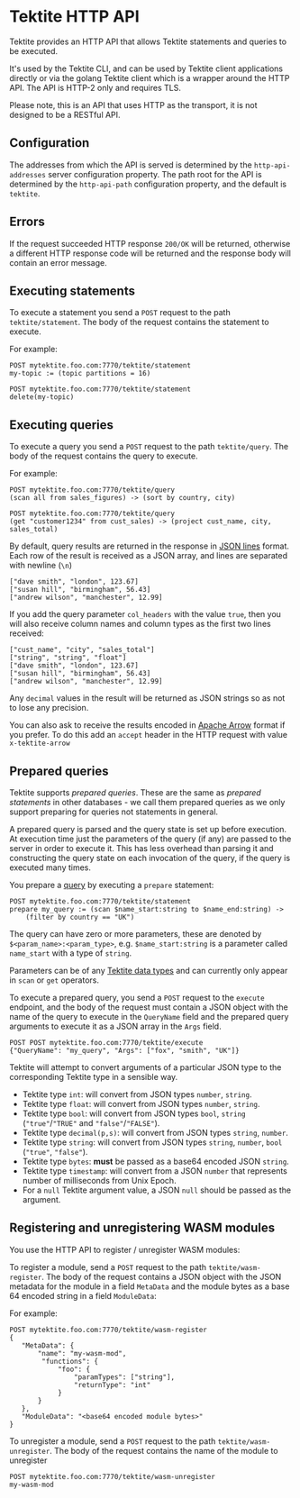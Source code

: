 # Tektite HTTP API

Tektite provides an HTTP API that allows Tektite statements and queries to be executed.

It's used by the Tektite CLI, and can be used by Tektite client applications directly or via the golang Tektite client
which is a wrapper around the HTTP API. The API is HTTP-2 only and requires TLS.

Please note, this is an API that uses HTTP as the transport, it is not designed to be a RESTful API.

## Configuration

The addresses from which the API is served is determined by the `http-api-addresses` server configuration
property. The path root for the API is determined by the `http-api-path` configuration property, and the default is
`tektite`.

## Errors

If the request succeeded HTTP response `200/OK` will be returned, otherwise a different HTTP response code will be returned
and the response body will contain an error message.


## Executing statements

To execute a statement you send a `POST` request to the path `tektite/statement`. The body of the request contains the
statement to execute.

For example:

```
POST mytektite.foo.com:7770/tektite/statement
my-topic := (topic partitions = 16)
```

```
POST mytektite.foo.com:7770/tektite/statement
delete(my-topic)
```

## Executing queries


To execute a query you send a `POST` request to the path `tektite/query`. The body of the request contains the
query to execute.

For example:

```
POST mytektite.foo.com:7770/tektite/query
(scan all from sales_figures) -> (sort by country, city)
```

```
POST mytektite.foo.com:7770/tektite/query
(get "customer1234" from cust_sales) -> (project cust_name, city, sales_total)
```

By default, query results are returned in the response in [JSON lines](https://jsonlines.org/) format. Each row of the result is
received as a JSON array, and lines are separated with newline (`\n`)

```
["dave smith", "london", 123.67]
["susan hill", "birmingham", 56.43]
["andrew wilson", "manchester", 12.99]
```

If you add the query parameter `col_headers` with the value `true`, then you will also receive column names and column types
as the first two lines received:

```
["cust_name", "city", "sales_total"]
["string", "string", "float"]
["dave smith", "london", 123.67]
["susan hill", "birmingham", 56.43]
["andrew wilson", "manchester", 12.99]
```

Any `decimal` values in the result will be returned as JSON strings so as not to lose any precision.

You can also ask to receive the results encoded in [Apache Arrow](https://arrow.apache.org/) format if you prefer. To do this
add an `accept` header in the HTTP request with value `x-tektite-arrow`

## Prepared queries

Tektite supports *prepared queries*. These are the same as *prepared statements* in other databases - we call them prepared
queries as we only support preparing for queries not statements in general.

A prepared query is parsed and the query state is set up before execution. At execution time just the parameters of the
query (if any) are passed to the server in order to execute it. This has less overhead than parsing it and constructing the query
state on each invocation of the query, if the query is executed many times.

You prepare a [query](queries.md) by executing a `prepare` statement:

```
POST mytektite.foo.com:7770/tektite/statement
prepare my_query := (scan $name_start:string to $name_end:string) ->
    (filter by country == "UK")
```

The query can have zero or more parameters, these are denoted by `$<param_name>:<param_type>`, e.g. `$name_start:string` is 
a parameter called `name_start` with a type of `string`.

Parameters can be of any [Tektite data types](conceptual_model.md#data-types) and can currently only appear in `scan` or `get` operators.

To execute a prepared query, you send a `POST` request to the `execute` endpoint, and the body of the request must contain
a JSON object with the name of the query to execute in the `QueryName` field and the prepared query arguments to execute it as a JSON
array in the `Args` field.

```
POST POST mytektite.foo.com:7770/tektite/execute
{"QueryName": "my_query", "Args": ["fox", "smith", "UK"]}
```

Tektite will attempt to convert arguments of a particular JSON type to the corresponding Tektite type in a sensible way.

* Tektite type `int`: will convert from JSON types `number`, `string`.
* Tektite type `float`: will convert from JSON types `number`, `string`.
* Tektite type `bool`: will convert from JSON types `bool`, `string` (`"true"`/`"TRUE"` and `"false"`/`"FALSE"`).
* Tektite type `decimal(p,s)`: will convert from JSON types `string`, `number`.
* Tektite type `string`: will convert from JSON types `string`, `number`, `bool` (`"true"`, `"false"`).
* Tektite type `bytes`: **must** be passed as a base64 encoded JSON `string`.
* Tektite type `timestamp`: will convert from a JSON `number` that represents number of milliseconds from Unix Epoch.
* For a `null` Tektite argument value, a JSON `null` should be passed as the argument.

## Registering and unregistering WASM modules

You use the HTTP API to register / unregister WASM modules:

To register a module, send a `POST` request to the path `tektite/wasm-register`. The body of the request contains a JSON object
with the JSON metadata for the module in a field `MetaData` and the module bytes as a base 64 encoded string in a field `ModuleData`:

For example:

```
POST mytektite.foo.com:7770/tektite/wasm-register
{ 
   "MetaData": {
       "name": "my-wasm-mod",
        "functions": {
            "foo": {
                "paramTypes": ["string"],
                "returnType": "int"
            }
       }
   },
   "ModuleData": "<base64 encoded module bytes>"
}
```

To unregister a module, send a `POST` request to the path `tektite/wasm-unregister`. The body of the request contains the
name of the module to unregister

```
POST mytektite.foo.com:7770/tektite/wasm-unregister
my-wasm-mod
```